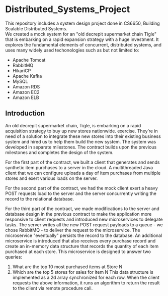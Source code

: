 # Distributed_Systems_Project
This repository includes a system design project done in CS6650, Building Scalable Distributed Systems.  
We created a mock system for an "old decrepit supermarket chain Tigle" that is embarking on a rapid expansion strategy with a huge investment. It explores the fundamental elements of concurrent, distributed systems, and uses many widely used techonologies such as but not limited to:  
+ Apache Tomcat
+ RabbitMQ
+ HikariCP
+ Apache Kafka
+ MySQL
+ Amazon RDS
+ Amazon EC2
+ Amazon ELB
## Introduction
An old decrepit supermarket chain, Tigle, is embarking on a rapid acquisition strategy to buy up new stores nationwide. exercise. They’re in need of a solution to integrate these new stores into their existing business system and hired us to help them build the new system. 
The system was developed in separate milestones. The contract builds upon the previous milestones and completes the design of the system.  
  
For the first part of the contract, we built a client that generates and sends synthetic item purchases to a server in the cloud. A multithreaded Java client that we can configure uploads a day of item purchases from multiple stores and exert various loads on the server.  
  
For the second part of the contract, we had the mock client exert a heavy POST requests load to the server and the server concurrently writing the record to the relational database. 
  
For the third part of the contract, we made modifications to the server and database design in the previous contract to make the application more responsive to client requests and introduced new microservices to delegate tasks. The server writes all the new POST request payloads to a queue - we chose RabbitMQ - to deliver the request to the microservice. The microservice "eventually" persists the record to the database. An additional microservice is introduced that also receives every purchase record and create an in-memory data structure that records the quantity of each item purchased at each store.
This microservice is designed to answer two queries:  
1. What are the top 10 most purchased items at Store N
1. Which are the top 5 stores for sales for item N 
  This data structure is implemented as a 2d array synchronized for each row. When the client requests the above information, it runs an algorithm to return the result to the client via remote procedure call.
